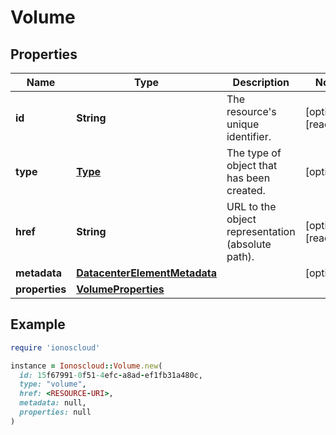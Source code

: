 # Volume

## Properties

| Name | Type | Description | Notes |
| ---- | ---- | ----------- | ----- |
| **id** | **String** | The resource&#39;s unique identifier. | [optional][readonly] |
| **type** | [**Type**](Type.md) | The type of object that has been created. | [optional] |
| **href** | **String** | URL to the object representation (absolute path). | [optional][readonly] |
| **metadata** | [**DatacenterElementMetadata**](DatacenterElementMetadata.md) |  | [optional] |
| **properties** | [**VolumeProperties**](VolumeProperties.md) |  |  |

## Example

```ruby
require 'ionoscloud'

instance = Ionoscloud::Volume.new(
  id: 15f67991-0f51-4efc-a8ad-ef1fb31a480c,
  type: "volume",
  href: <RESOURCE-URI>,
  metadata: null,
  properties: null
)
```

